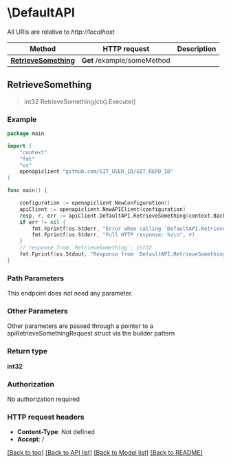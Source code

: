 # \DefaultAPI

All URIs are relative to *http://localhost*

Method | HTTP request | Description
------------- | ------------- | -------------
[**RetrieveSomething**](DefaultAPI.md#RetrieveSomething) | **Get** /example/someMethod | 



## RetrieveSomething

> int32 RetrieveSomething(ctx).Execute()





### Example

```go
package main

import (
    "context"
    "fmt"
    "os"
    openapiclient "github.com/GIT_USER_ID/GIT_REPO_ID"
)

func main() {

    configuration := openapiclient.NewConfiguration()
    apiClient := openapiclient.NewAPIClient(configuration)
    resp, r, err := apiClient.DefaultAPI.RetrieveSomething(context.Background()).Execute()
    if err != nil {
        fmt.Fprintf(os.Stderr, "Error when calling `DefaultAPI.RetrieveSomething``: %v\n", err)
        fmt.Fprintf(os.Stderr, "Full HTTP response: %v\n", r)
    }
    // response from `RetrieveSomething`: int32
    fmt.Fprintf(os.Stdout, "Response from `DefaultAPI.RetrieveSomething`: %v\n", resp)
}
```

### Path Parameters

This endpoint does not need any parameter.

### Other Parameters

Other parameters are passed through a pointer to a apiRetrieveSomethingRequest struct via the builder pattern


### Return type

**int32**

### Authorization

No authorization required

### HTTP request headers

- **Content-Type**: Not defined
- **Accept**: /

[[Back to top]](#) [[Back to API list]](../README.md#documentation-for-api-endpoints)
[[Back to Model list]](../README.md#documentation-for-models)
[[Back to README]](../README.md)

